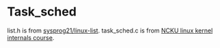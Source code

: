 # Task_sched

list.h is from [sysprog21/linux-list](https://github.com/sysprog21/linux-list/blob/master/include/list.h).
task_sched.c is from [NCKU linux kernel internals course](http://wiki.csie.ncku.edu.tw/linux/schedule).

